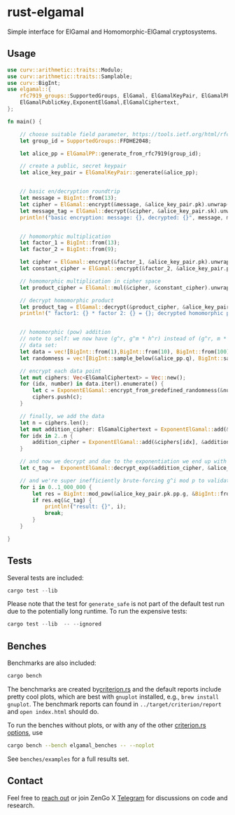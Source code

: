 # rust-elgamal
Simple interface for ElGamal and Homomorphic-ElGamal cryptosystems. 

## Usage
```rust
use curv::arithmetic::traits::Modulo;
use curv::arithmetic::traits::Samplable;
use curv::BigInt;
use elgamal::{
    rfc7919_groups::SupportedGroups, ElGamal, ElGamalKeyPair, ElGamalPP, ElGamalPrivateKey,
    ElGamalPublicKey,ExponentElGamal,ElGamalCiphertext,
};

fn main() {

    // choose suitable field parameter, https://tools.ietf.org/html/rfc7919
    let group_id = SupportedGroups::FFDHE2048;

    let alice_pp = ElGamalPP::generate_from_rfc7919(group_id);

    // create a public, secret keypair
    let alice_key_pair = ElGamalKeyPair::generate(&alice_pp);


    // basic en/decryption roundtrip
    let message = BigInt::from(13);
    let cipher = ElGamal::encrypt(&message, &alice_key_pair.pk).unwrap();
    let message_tag = ElGamal::decrypt(&cipher, &alice_key_pair.sk).unwrap();
    println!("basic encryption: message: {}, decrypted: {}", message, message_tag);


    // homomorphic multiplication
    let factor_1 = BigInt::from(13);
    let factor_2 = BigInt::from(9);

    let cipher = ElGamal::encrypt(&factor_1, &alice_key_pair.pk).unwrap();
    let constant_cipher = ElGamal::encrypt(&factor_2, &alice_key_pair.pk).unwrap();

    // homomorphic multiplication in cipher space
    let product_cipher = ElGamal::mul(&cipher, &constant_cipher).unwrap();

    // decrypt homomorphic product
    let product_tag = ElGamal::decrypt(&product_cipher, &alice_key_pair.sk).unwrap();
    println!(" factor1: {} * factor 2: {} = {}; decrypted homomorphic product: {}", factor_1, factor_2, &factor_1 * &factor_2, product_tag);


    // homomorphic (pow) addition
    // note to self: we now have (g^r, g^m * h^r) instead of (g^r, m * h^r)
    // data set:
    let data = vec![BigInt::from(1),BigInt::from(10), BigInt::from(100)];
    let randomness = vec![BigInt::sample_below(&alice_pp.q), BigInt::sample_below(&alice_pp.q), BigInt::sample_below(&alice_pp.q)];

    // encrypt each data point 
    let mut ciphers: Vec<ElGamalCiphertext> = Vec::new();
    for (idx, number) in data.iter().enumerate() {
        let c = ExponentElGamal::encrypt_from_predefined_randomness(&number, &alice_key_pair.pk, &randomness[idx]).unwrap();
        ciphers.push(c);
    }

    // finally, we add the data
    let n = ciphers.len();
    let mut addition_cipher: ElGamalCiphertext = ExponentElGamal::add(&ciphers[0], &ciphers[1]).unwrap();
    for idx in 2..n {
        addition_cipher = ExponentElGamal::add(&ciphers[idx], &addition_cipher).unwrap();
    }

    // and now we decrypt and due to the exponentiation we end up with g^m
    let c_tag =  ExponentElGamal::decrypt_exp(&addition_cipher, &alice_key_pair.sk).unwrap();

    // and we're super inefficiently brute-forcing g^i mod p to validate the raw sum
    for i in 0..1_000_000 {
        let res = BigInt::mod_pow(&alice_key_pair.pk.pp.g, &BigInt::from(i), &alice_key_pair.pk.pp.p);
        if res.eq(&c_tag) {
            println!("result: {}", i);
            break;
        }
    }

}

```
## Tests  

Several tests are included:  

```rust
cargo test --lib
```  

Please note that the test for `generate_safe` is not part of the default test run due to the potentially long runtime. To run the expensive tests:  

```rust
cargo test --lib  -- --ignored
```  

## Benches  

Benchmarks are also included:

```rust
cargo bench
```  

The benchmarks are created by[criterion.rs](https://github.com/bheisler/criterion.rs) and the default reports include pretty cool plots, which are best with `gnuplot` installed, e.g., `brew install gnuplot`.  The benchmark reports can found in `../target/criterion/report` and `open index.html` should do.

To run the benches without plots, or with any of the other [criterion.rs options](https://bheisler.github.io/criterion.rs/book/user_guide/command_line_options.html), use  

```bash
cargo bench --bench elgamal_benches -- --noplot
```  

See `benches/examples` for a full results set.  


## Contact

Feel free to [reach out](mailto:github@kzencorp.com) or join ZenGo X [Telegram](https://t.me/joinchat/ET1mddGXRoyCxZ-7) for discussions on code and research.

